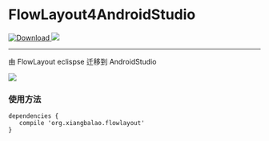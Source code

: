 # FlowLayout4AndroidStudio


  [ ![Download](https://api.bintray.com/packages/longtaoge/maven/FlowlayoutView/images/download.svg) ](https:bintray.com/longtaoge/maven/FlowlayoutView/_latestVersion) ![]([![API](https://img.shields.io/badge/API-8%2B-brightgreen.svg?style=flat)](https://android-arsenal.com/api?level=8))

----------

由 FlowLayout eclispse 迁移到 AndroidStudio

![](https://github.com/longtaoge/FlowLayout4AndroidStudio/blob/master/app/FlowLaout.gif)


### 使用方法 ###


    dependencies {
       compile 'org.xiangbalao.flowlayout'
    }



